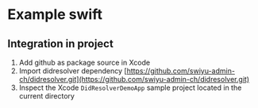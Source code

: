 # Example swift

## Integration in project

1. Add github as package source in Xcode
2. Import didresolver dependency [https://github.com/swiyu-admin-ch/didresolver.git](https://github.com/swiyu-admin-ch/didresolver.git)
3. Inspect the Xcode `DidResolverDemoApp` sample project located in the current directory
